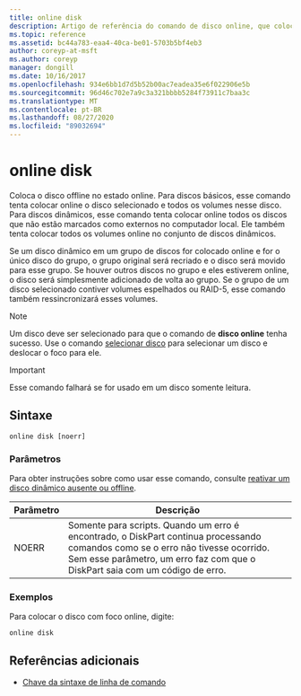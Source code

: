 ```yaml
---
title: online disk
description: Artigo de referência do comando de disco online, que coloca o disco offline no estado online.
ms.topic: reference
ms.assetid: bc44a783-eaa4-40ca-be01-5703b5bf4eb3
author: coreyp-at-msft
ms.author: coreyp
manager: dongill
ms.date: 10/16/2017
ms.openlocfilehash: 934e6bb1d7d5b52b00ac7eadea35e6f022906e5b
ms.sourcegitcommit: 96d46c702e7a9c3a321bbbb5284f73911c7baa3c
ms.translationtype: MT
ms.contentlocale: pt-BR
ms.lasthandoff: 08/27/2020
ms.locfileid: "89032694"
---
```

# <a name="online-disk"></a>online disk

Coloca o disco offline no estado online. Para discos básicos, esse comando tenta colocar online o disco selecionado e todos os volumes nesse disco. Para discos dinâmicos, esse comando tenta colocar online todos os discos que não estão marcados como externos no computador local. Ele também tenta colocar todos os volumes online no conjunto de discos dinâmicos.

Se um disco dinâmico em um grupo de discos for colocado online e for o único disco do grupo, o grupo original será recriado e o disco será movido para esse grupo. Se houver outros discos no grupo e eles estiverem online, o disco será simplesmente adicionado de volta ao grupo. Se o grupo de um disco selecionado contiver volumes espelhados ou RAID-5, esse comando também ressincronizará esses volumes.

> [!NOTE]
> Um disco deve ser selecionado para que o comando de **disco online** tenha sucesso. Use o comando [selecionar disco](select-disk.md) para selecionar um disco e deslocar o foco para ele.

> [!IMPORTANT]
> Esse comando falhará se for usado em um disco somente leitura.

## <a name="syntax"></a>Sintaxe

```
online disk [noerr]
```

### <a name="parameters"></a>Parâmetros

Para obter instruções sobre como usar esse comando, consulte [reativar um disco dinâmico ausente ou offline](/previous-versions/windows/it-pro/windows-server-2008-r2-and-2008/cc732026(v=ws.11)).

| Parâmetro | Descrição |
|--|--|
| NOERR | Somente para scripts. Quando um erro é encontrado, o DiskPart continua processando comandos como se o erro não tivesse ocorrido. Sem esse parâmetro, um erro faz com que o DiskPart saia com um código de erro. |

### <a name="examples"></a>Exemplos

Para colocar o disco com foco online, digite:

```
online disk
```

## <a name="additional-references"></a>Referências adicionais

- [Chave da sintaxe de linha de comando](command-line-syntax-key.md)
